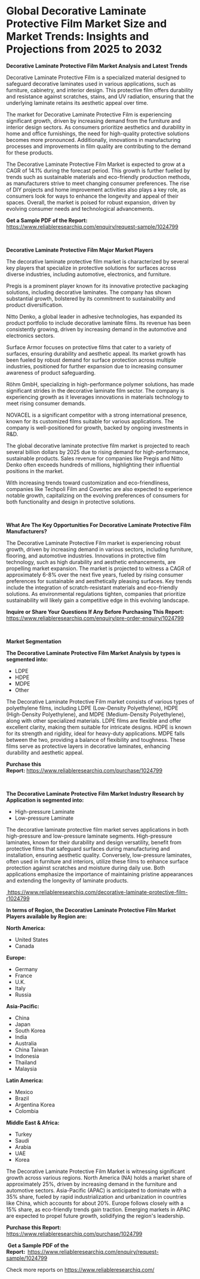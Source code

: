<p><h1>Global Decorative Laminate Protective Film Market Size and Market Trends: Insights and Projections from 2025 to 2032</h1></p><p><strong>Decorative Laminate Protective Film Market Analysis and Latest Trends</strong></p>
<p><p>Decorative Laminate Protective Film is a specialized material designed to safeguard decorative laminates used in various applications, such as furniture, cabinetry, and interior design. This protective film offers durability and resistance against scratches, stains, and UV radiation, ensuring that the underlying laminate retains its aesthetic appeal over time. </p><p>The market for Decorative Laminate Protective Film is experiencing significant growth, driven by increasing demand from the furniture and interior design sectors. As consumers prioritize aesthetics and durability in home and office furnishings, the need for high-quality protective solutions becomes more pronounced. Additionally, innovations in manufacturing processes and improvements in film quality are contributing to the demand for these products.</p><p>The Decorative Laminate Protective Film Market is expected to grow at a CAGR of 14.1% during the forecast period. This growth is further fuelled by trends such as sustainable materials and eco-friendly production methods, as manufacturers strive to meet changing consumer preferences. The rise of DIY projects and home improvement activities also plays a key role, as consumers look for ways to enhance the longevity and appeal of their spaces. Overall, the market is poised for robust expansion, driven by evolving consumer needs and technological advancements.</p></p>
<p><strong>Get a Sample PDF of the Report:&nbsp;</strong> <a href="https://www.reliableresearchiq.com/enquiry/request-sample/1024799?utm_campaign=2299&utm_medium=2&utm_source=Github&utm_content=ia&utm_term=08032025&utm_id=decorative-laminate-protective-film">https://www.reliableresearchiq.com/enquiry/request-sample/1024799</a></p>
<p>&nbsp;</p>
<p><strong>Decorative Laminate Protective Film Major Market Players</strong></p>
<p><p>The decorative laminate protective film market is characterized by several key players that specialize in protective solutions for surfaces across diverse industries, including automotive, electronics, and furniture. </p><p>Pregis is a prominent player known for its innovative protective packaging solutions, including decorative laminates. The company has shown substantial growth, bolstered by its commitment to sustainability and product diversification.</p><p>Nitto Denko, a global leader in adhesive technologies, has expanded its product portfolio to include decorative laminate films. Its revenue has been consistently growing, driven by increasing demand in the automotive and electronics sectors.</p><p>Surface Armor focuses on protective films that cater to a variety of surfaces, ensuring durability and aesthetic appeal. Its market growth has been fueled by robust demand for surface protection across multiple industries, positioned for further expansion due to increasing consumer awareness of product safeguarding.</p><p>Röhm GmbH, specializing in high-performance polymer solutions, has made significant strides in the decorative laminate film sector. The company is experiencing growth as it leverages innovations in materials technology to meet rising consumer demands.</p><p>NOVACEL is a significant competitor with a strong international presence, known for its customized films suitable for various applications. The company is well-positioned for growth, backed by ongoing investments in R&D.</p><p>The global decorative laminate protective film market is projected to reach several billion dollars by 2025 due to rising demand for high-performance, sustainable products. Sales revenue for companies like Pregis and Nitto Denko often exceeds hundreds of millions, highlighting their influential positions in the market.</p><p>With increasing trends toward customization and eco-friendliness, companies like Techpoli Film and Covertec are also expected to experience notable growth, capitalizing on the evolving preferences of consumers for both functionality and design in protective solutions.</p></p>
<p>&nbsp;</p>
<p><strong>What Are The Key Opportunities For Decorative Laminate Protective Film Manufacturers?</strong></p>
<p><p>The Decorative Laminate Protective Film market is experiencing robust growth, driven by increasing demand in various sectors, including furniture, flooring, and automotive industries. Innovations in protective film technology, such as high durability and aesthetic enhancements, are propelling market expansion. The market is projected to witness a CAGR of approximately 6-8% over the next five years, fueled by rising consumer preferences for sustainable and aesthetically pleasing surfaces. Key trends include the integration of scratch-resistant materials and eco-friendly solutions. As environmental regulations tighten, companies that prioritize sustainability will likely gain a competitive edge in this evolving landscape.</p></p>
<p><strong>Inquire or Share Your Questions If Any Before Purchasing This Report:</strong> <a href="https://www.reliableresearchiq.com/enquiry/pre-order-enquiry/1024799?utm_campaign=2299&utm_medium=2&utm_source=Github&utm_content=ia&utm_term=08032025&utm_id=decorative-laminate-protective-film">https://www.reliableresearchiq.com/enquiry/pre-order-enquiry/1024799</a></p>
<p>&nbsp;</p>
<p><strong>Market Segmentation</strong></p>
<p><strong>The Decorative Laminate Protective Film Market Analysis by types is segmented into:</strong></p>
<p><ul><li>LDPE</li><li>HDPE</li><li>MDPE</li><li>Other</li></ul></p>
<p><p>The Decorative Laminate Protective Film market consists of various types of polyethylene films, including LDPE (Low-Density Polyethylene), HDPE (High-Density Polyethylene), and MDPE (Medium-Density Polyethylene), along with other specialized materials. LDPE films are flexible and offer excellent clarity, making them suitable for intricate designs. HDPE is known for its strength and rigidity, ideal for heavy-duty applications. MDPE falls between the two, providing a balance of flexibility and toughness. These films serve as protective layers in decorative laminates, enhancing durability and aesthetic appeal.</p></p>
<p><strong>Purchase this Report:&nbsp;</strong><a href="https://www.reliableresearchiq.com/purchase/1024799?utm_campaign=2299&utm_medium=2&utm_source=Github&utm_content=ia&utm_term=08032025&utm_id=decorative-laminate-protective-film">https://www.reliableresearchiq.com/purchase/1024799</a></p>
<p>&nbsp;</p>
<p><strong>The Decorative Laminate Protective Film Market Industry Research by Application is segmented into:</strong></p>
<p><ul><li>High-pressure Laminate</li><li>Low-pressure Laminate</li></ul></p>
<p><p>The decorative laminate protective film market serves applications in both high-pressure and low-pressure laminate segments. High-pressure laminates, known for their durability and design versatility, benefit from protective films that safeguard surfaces during manufacturing and installation, ensuring aesthetic quality. Conversely, low-pressure laminates, often used in furniture and interiors, utilize these films to enhance surface protection against scratches and moisture during daily use. Both applications emphasize the importance of maintaining pristine appearances and extending the longevity of laminate products.</p></p>
<p><a href="https://www.reliableresearchiq.com/decorative-laminate-protective-film-r1024799?utm_campaign=2299&utm_medium=2&utm_source=Github&utm_content=ia&utm_term=08032025&utm_id=decorative-laminate-protective-film">&nbsp;https://www.reliableresearchiq.com/decorative-laminate-protective-film-r1024799</a></p>
<p><strong>In terms of Region, the Decorative Laminate Protective Film Market Players available by Region are:</strong></p>
<p>
    <p> <strong> North America: </strong>
        <ul>
            <li>United States</li>
            <li>Canada</li>
        </ul>
        </p> 
    <p> <strong> Europe: </strong>
        <ul>
            <li>Germany</li>
            <li>France</li>
            <li>U.K.</li>
            <li>Italy</li>
            <li>Russia</li>
        </ul>
        </p> 
    <p> <strong> Asia-Pacific: </strong>
        <ul>
            <li>China</li>
            <li>Japan</li>
            <li>South Korea</li>
            <li>India</li>
            <li>Australia</li>
            <li>China Taiwan</li>
            <li>Indonesia</li>
            <li>Thailand</li>
            <li>Malaysia</li>
        </ul>
        </p> 
    <p> <strong> Latin America: </strong>
        <ul>
            <li>Mexico</li>
            <li>Brazil</li>
            <li>Argentina Korea</li>
            <li>Colombia</li>
        </ul>
        </p> 
    <p> <strong> Middle East & Africa: </strong>
        <ul>
            <li>Turkey</li>
            <li>Saudi</li>
            <li>Arabia</li>
            <li>UAE</li>
            <li>Korea</li>
        </ul>
    </p>
    </p>
<p><p>The Decorative Laminate Protective Film Market is witnessing significant growth across various regions. North America (NA) holds a market share of approximately 25%, driven by increasing demand in the furniture and automotive sectors. Asia-Pacific (APAC) is anticipated to dominate with a 35% share, fueled by rapid industrialization and urbanization in countries like China, which accounts for about 20%. Europe follows closely with a 15% share, as eco-friendly trends gain traction. Emerging markets in APAC are expected to propel future growth, solidifying the region's leadership.</p></p>
<p><strong>Purchase this Report: </strong><a href="https://www.reliableresearchiq.com/purchase/1024799?utm_campaign=2299&utm_medium=2&utm_source=Github&utm_content=ia&utm_term=08032025&utm_id=decorative-laminate-protective-film">https://www.reliableresearchiq.com/purchase/1024799</a></p>
<p>&nbsp;<strong>Get a Sample PDF of the Report:&nbsp;&nbsp;</strong><a href="https://www.reliableresearchiq.com/enquiry/request-sample/1024799?utm_campaign=2299&utm_medium=2&utm_source=Github&utm_content=ia&utm_term=08032025&utm_id=decorative-laminate-protective-film">https://www.reliableresearchiq.com/enquiry/request-sample/1024799</a></p>
<p><strong></strong></p>
<p>Check more reports on <a href="https://www.reliableresearchiq.com/?utm_campaign=2299&utm_medium=2&utm_source=Github&utm_content=ia&utm_term=08032025&utm_id=decorative-laminate-protective-film">https://www.reliableresearchiq.com/</a></p>